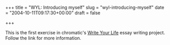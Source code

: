 +++
title = "WYL: Introducing myself"
slug = "wyl-introducing-myself"
date = "2004-10-11T09:17:30+00:00"
draft = false

+++

This is the first exercise in chromatic's [Write Your Life](http://www.wgz.org/chromatic/writeyourlife) essay writing project. Follow the link for more information.
